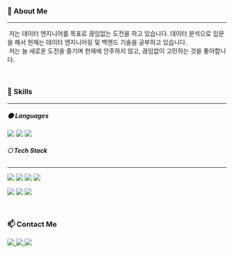 ### 👋 About Me
* * *
<p>
   &nbsp;저는 데이터 엔지니어를 목표로 끊임없는 도전을 하고 있습니다. 데이터 분석으로 입문을 해서 현재는 데이터 엔지니어링 및 백엔드 기술을 공부하고 있습니다.
   <br>
   &nbsp;저는 늘 새로운 도전을 즐기며 현재에 안주하지 않고, 끊임없이 고민하는 것을 좋아합니다.
</p>
<br/>

### 🔨 Skills
* * *
##### 🌑 Languages
<p>
  <img src="https://img.shields.io/badge/Python-3776AB?style=flat-square&logo=python&logoColor=white"/>
  <img src="https://img.shields.io/badge/Java-007396?style=flat-square&logo=Java&logoColor=white"/>
  <img src="https://img.shields.io/badge/Java Script-F7DF1E?style=flat-square&logo=javascript&logoColor=black"/>
</p>

##### 🌕 Tech Stack
* * *
<p>
  <img src="https://img.shields.io/badge/AWS-232F3E?style=flat-square&logo=amazonwebservices&logoColor=white"/> 
  <img src="https://img.shields.io/badge/Airflow-017CEE?style=flat-square&logo=apacheairflow&logoColor=white"/>
  <img src="https://img.shields.io/badge/MySQL-4479A1?style=flat-square&logo=mysql&logoColor=white"/>
  <img src="https://img.shields.io/badge/Docker-2496ED?style=flat-square&logo=docker&logoColor=white"/>
</p>
<p>
  <img src="https://img.shields.io/badge/Spring-6DB33F?style=flat-square&logo=spring&logoColor=white"/> 
  <img src="https://img.shields.io/badge/HTML-E34F26?style=flat-square&logo=html5&logoColor=white"/>
  <img src="https://img.shields.io/badge/CSS-1572B6?style=flat-square&logo=css3&logoColor=white"/>
</p>
<br/>

### 📫 Contact Me
<p>
    <a href="https://leehah0908.tistory.com/" target="_blank">
        <img src="https://img.shields.io/badge/Tistory-000000?style=flat-square&logo=tistory&logoColor=white"/>
    </a>
    <a href="https://www.linkedin.com/in/hanhee-lee-a31b852b8/" target="_blank">
        <img src="https://img.shields.io/badge/Linkedin-0A66C2?style=flat-square&logo=linkedin&logoColor=white"/>
    </a>
    <a href="mailto:leehah0908@gmail.com" target="_blank">
        <img src="https://img.shields.io/badge/Gmail-EA4335?style=flat-square&logo=gmail&logoColor=white"/>
    </a>
</p>
